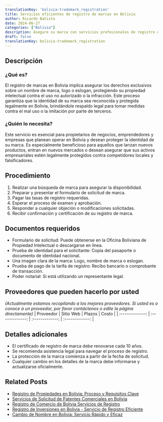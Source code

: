 ```yaml
---
translationKey: 'bolivia-trademark_registration'
title: Servicios eficientes de registro de marcas en Bolivia
author: Ricardo Batista
date: 2024-06-27
categories: ["Bolivia"]
description: Asegure su marca con servicios profesionales de registro de marcas en Bolivia. Pasos simples, asistencia de expertos. ¡Comience hoy!
draft: false
translationKey: bolivia-trademark_registration
---
```


## Descripción
### ¿Qué es?
El registro de marcas en Bolivia implica asegurar los derechos exclusivos sobre un nombre de marca, logo o eslogan, protegiendo su propiedad intelectual contra el uso no autorizado o la infracción. Este proceso garantiza que la identidad de su marca sea reconocida y protegida legalmente en Bolivia, brindándole respaldo legal para tomar medidas contra el mal uso o la imitación por parte de terceros.

### ¿Quién lo necesita?
Este servicio es esencial para propietarios de negocios, emprendedores y empresas que planean operar en Bolivia y desean proteger la identidad de su marca. Es especialmente beneficioso para aquellos que lanzan nuevos productos, entran en nuevos mercados o desean asegurar que sus activos empresariales estén legalmente protegidos contra competidores locales y falsificadores.

## Procedimiento

1. Realizar una búsqueda de marca para asegurar la disponibilidad.
2. Preparar y presentar el formulario de solicitud de marca.
3. Pagar las tasas de registro requeridas.
4. Esperar el proceso de examen y aprobación.
5. Responder a cualquier objeción o modificaciones solicitadas.
6. Recibir confirmación y certificación de su registro de marca.

## Documentos requeridos

- Formulario de solicitud: Puede obtenerse en la Oficina Boliviana de Propiedad Intelectual o descargarse en línea.
- Prueba de identidad para el solicitante: Copia del pasaporte o documento de identidad nacional.
- Una imagen clara de la marca: Logo, nombre de marca o eslogan.
- Prueba de pago de la tarifa de registro: Recibo bancario o comprobante de transacción.
- Poder notarial: Si está utilizando un representante legal.

## Proveedores que pueden hacerlo por usted
_(Actualmente estamos recopilando a los mejores proveedores. Si usted es o conoce a un proveedor, por favor contáctenos o edite la página directamente)_
| Proveedor        |     Sitio Web     |     Plazos    |       Costo      |
| :-------------: | :-------------: |  :-------------: | :-------------: |

## Detalles adicionales

- El certificado de registro de marca debe renovarse cada 10 años.
- Se recomienda asistencia legal para navegar el proceso de registro.
- La protección de la marca comienza a partir de la fecha de solicitud.
- Cualquier cambio en los detalles de la marca debe informarse y actualizarse oficialmente.


## Related Posts

- [Registro de Propiedades en Bolivia: Proceso y Requisitos Clave](https://tramitit.com/es/guides/bolivia/registro_de_propiedad/)
- [Servicios de Solicitud de Patentes Comerciales en Bolivia](https://tramitit.com/es/guides/bolivia/solicitud_de_patente_comercial/)
- [Registro de Comercio de Bolivia Servicios de Registro](https://tramitit.com/es/guides/bolivia/inscripción_en_el_registro_de_comercio/)
- [Registro de Inversiones en Bolivia - Servicio de Registro Eficiente](https://tramitit.com/es/guides/bolivia/inscripción_al_registro_de_inversiones/)
- [Cambio de Nombre en Bolivia: Servicio Rápido y Eficaz](https://tramitit.com/es/guides/bolivia/cambio_de_nombre/)